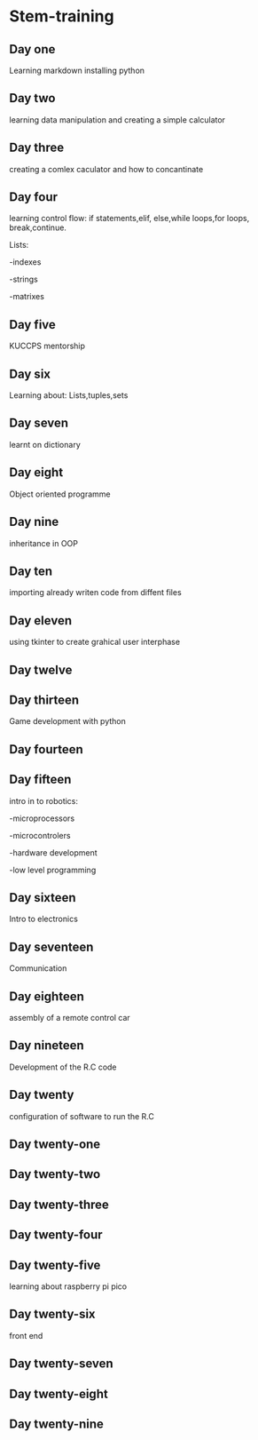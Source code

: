 # Stem-training
## Day one
Learning markdown
installing python
## Day two
learning data manipulation
and creating a simple calculator
## Day three
creating a comlex caculator
and how  to concantinate
## Day four
learning control flow:
if statements,elif,
else,while loops,for loops,
break,continue.

Lists:

-indexes

-strings

-matrixes

## Day five
KUCCPS mentorship
## Day six
Learning about: 
Lists,tuples,sets
## Day seven
learnt on dictionary
## Day eight
Object oriented programme
## Day nine
inheritance in OOP
## Day ten
importing already writen code from diffent files
## Day eleven
using tkinter to create  grahical user interphase
## Day twelve
## Day thirteen
Game development with python
## Day fourteen
## Day fifteen 
intro in to robotics:

-microprocessors

-microcontrolers

-hardware development

-low level programming
## Day sixteen
Intro to electronics
## Day seventeen
Communication
## Day eighteen
assembly of a remote control car
## Day nineteen
Development of the R.C code
## Day twenty
configuration of software to run the R.C
## Day twenty-one
## Day twenty-two
## Day twenty-three
## Day twenty-four
## Day twenty-five
learning about raspberry pi pico
## Day twenty-six
front end
## Day twenty-seven 
## Day twenty-eight
## Day twenty-nine

